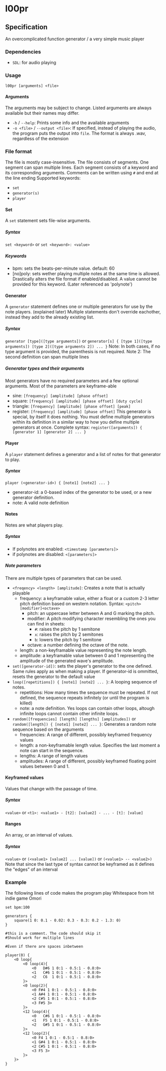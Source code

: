 # l00pr

## Specification

An overcomplicated function generator / a very simple music player

### Dependencies
- `SDL`: for audio playing

### Usage
`l00pr [arguments] <file>`

#### Arguments
The arguments may be subject to change. Listed arguments are always available but their names may differ.
- `-h` / `--help`: Prints some info and the available arguments
- `-o <file>` / `--output <file>`: If specified, instead of playing the audio, the program puts the output into `file`. The format is always .wav, regardless of the extension

### File format
The file is mostly case-insensitive. The file consists of segments. One segment can span multiple lines. Each segment consists of a keyword and its corresponding arguments. Comments can be written using `#` and end at the line ending
Supported keywords:
- `set`
- `generator(s)`
- `player`

#### Set
A `set` statement sets file-wise arguments.

##### Syntax
`set <keyword>` or `set <keyword>: <value>`

##### Keywords
- bpm: sets the beats-per-minute value. default: 60
- [no]poly: sets wether playing multiple notes at the same time is allowed. Drastically alters the file format if enabled/disabled. A value cannot be provided for this keyword. (Later referenced as 'polynote')

#### Generator
A `generator` statement defines one or multiple generators for use by the note players. (explained later) Multiple statements don't override eachother, instead they add to the already existing list.

##### Syntax
`generator [type]([type arguments])` or `generator[s] { [type 1]([type arguments]) [type 2]([type arguments 2]) ... }`
Note: In both cases, if no type argument is provided, the parenthesis is not required.
Note 2: The second definition can span multiple lines

##### Generator types and their arguments
Most generators have no required parameters and a few optional arguments. Most of the parameters are keyframe-able
- sine: `[frequency] [amplitude] [phase offset]`
- square: `[frequency] [amplitude] [phase offset] [duty cycle]`
- triangle: `[frequency] [amplitude] [phase offset] [peak]`
- register: `[frequency] [amplitude] [phase offset]` This generator is special, by itself it does nothing. You must define multiple generators within its definition in a similar way to how you define multiple generators at once. Complete syntax: `register([arguments]) { [generator 1] [generator 2] ... }`

#### Player
A `player` statement defines a generator and a list of notes for that generator to play.

##### Syntax
`player (<generator-id>) { [note1] [note2] ... }`
- generator-id: a 0-based index of the generator to be used, or a new generator definition.
- note: A valid note definition

#### Notes
Notes are what players play.

##### Syntax
- If polynotes are enabled:  `<timestamp [parameters]>`
- if polynotes are disabled: `<[parameters]>`

##### Note parameters
There are multiple types of parameters that can be used.
- `<freqency> <length> [amplitude]`: Creates a note that is actually playable
  - frequency: a keyframable value, either a float or a custom 2-3 letter pitch definition based on western notation. Syntax: `<pitch>[modifier]<octave>`
    - pitch: an uppercase letter between A and G marking the pitch.
    - modifier: A pitch modifying  character resembling the ones you can find in sheets:
      - `#`: raises the pitch by 1 semitone
      - `x`: raises the pitch by 2 semitones
      - `b`: lowers the pitch by 1 semitone
    - octave: a number defining the octave of the note.
  - length: a non-keyframable value representing the note length.
  - amplitude: a keyframable value between 0 and 1 representing the amplitude of the generated wave's amplitude.
- `set([generator-id])`: sets the player's generator to the one defined. Same rules apply as when making a player. If generator-id is ommitted, resets the generator to the default value
- `loop([repetitions]) { [note1] [note2] ... }`: A looping sequence of notes.
  - repetitions: How many times the sequence must be repeated. If not defined, the sequence repeats infinitely (or until the program is killed)
  - note: a note definition. Yes loops can contain other loops, altough infinite loops cannot contain other infinite loops.
- `random([frequencies] [length] [lengths] [amplitudes])` or `random([length]) { [note1] [note2] ... }`: Generates a random note sequence based on the arguments
  - frequencies: A range of different, possibly keyframed frequency values
  - length: a non-keyframable length value. Specifies the last moment a note can start in the sequence.
  - lengths: A range of length values
  - amplitudes: A range of different, possibly keyframed floating point values between 0 and 1.

#### Keyframed values
Values that change with the passage of time.

##### Syntax
`<value>` or `<t1>: <value1> - [t2]: [value2] - ... - [t]: [value]`

#### Ranges
An array, or an interval of values.

##### Syntax
`<value>` or `(<value1> [value2] ... [value])` or `(<value1> -- <value2>)`
Note that since the last type of syntax cannot be keyframed as it defines the "edges" of an interval

### Example
The following lines of code makes the program play Whitespace from hit indie game Omori
```
set bpm:100

generators {
    square(1 0: 0.1 - 0.02: 0.3 - 0.3: 0.2 - 1.3: 0)
}

#this is a comment. The code should skip it
#Should work for multiple lines

#Even if there are spaces inbetween

player(0) {
    <0 loop{ 
        <0 loop(4){
            <0   D#6 1 0:1 - 0.5:1 - 0.8:0>
            <1   C#6 1 0:1 - 0.5:1 - 0.8:0>
            <2   C6  1 0:1 - 0.5:1 - 0.8:0>
        }>
        <0 loop(2){
            <0 F#4 1 0:1 - 0.5:1 - 0.8:0>
            <1 A#4 1 0:1 - 0.5:1 - 0.8:0>
            <2 C#5 1 0:1 - 0.5:1 - 0.8:0>
            <3 F#5 3>
        }>
        <12 loop(4){
            <0   C#6 1 0:1 - 0.5:1 - 0.8:0>
            <1   F5 1 0:1 - 0.5:1 - 0.8:0>
            <2   G#5 1 0:1 - 0.5:1 - 0.8:0>
        }>
        <12 loop(2){
            <0 F4 1 0:1 - 0.5:1 - 0.8:0>
            <1 G#4 1 0:1 - 0.5:1 - 0.8:0>
            <2 C#5 1 0:1 - 0.5:1 - 0.8:0>
            <3 F5 3>
        }>
    }>
}
```

